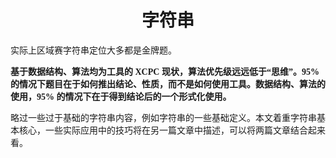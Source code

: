 <style>
 body {
  font-family: "楷体"
}
</style>

<h1><center>字符串</center></h1>

实际上区域赛字符串定位大多都是金牌题。

**基于数据结构、算法均为工具的 XCPC 现状，算法优先级远远低于“思维”。95% 的情况下题目在于如何推出结论、性质，而不是如何使用工具。数据结构、算法的使用，95% 的情况下在于得到结论后的一个形式化使用。**

​略过一些过于基础的字符串内容，例如字符串的一些基础定义。本文着重字符串基本核心，一些实际应用中的技巧将在另一篇文章中描述，可以将两篇文章结合起来看。